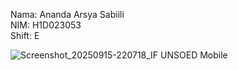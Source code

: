 Nama: Ananda Arsya Sabiili  
NIM: H1D023053  
Shift: E

![Screenshot_20250915-220718_IF UNSOED Mobile](https://github.com/user-attachments/assets/259057aa-6001-47f6-a256-b3cd33a81791)
